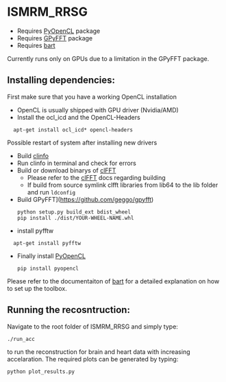 ISMRM_RRSG
===================================

* Requires [PyOpenCL](https://github.com/inducer/pyopencl) package
* Requires [GPyFFT](https://github.com/geggo/gpyfft) package 
* Requires [bart](https://github.com/mrirecon/bart)

Currently runs only on GPUs due to a limitation in the GPyFFT package.

Installing dependencies:
---------------
First make sure that you have a working OpenCL installation
  - OpenCL is usually shipped with GPU driver (Nvidia/AMD)
  - Install the ocl_icd and the OpenCL-Headers
  ```
    apt-get install ocl_icd* opencl-headers
  ```  
Possible restart of system after installing new drivers
  - Build [clinfo](https://github.com/Oblomov/clinfo)
  - Run clinfo in terminal and check for errors
  - Build or download binarys of [clFFT](https://github.com/clMathLibraries/clFFT)
    - Please refer to the [clFFT](https://github.com/clMathLibraries/clFFT) docs regarding building
    - If build from source symlink clfft libraries from lib64 to the lib folder and run ``` ldconfig ```
  - Build GPyFFT](https://github.com/geggo/gpyfft) 
    ```
    python setup.py build_ext bdist_wheel
    pip install ./dist/YOUR-WHEEL-NAME.whl
    ```
  - install pyfftw
  ```
    apt-get install pyfftw
  ```    
  - Finally install [PyOpenCL](https://github.com/inducer/pyopencl)
    ```
    pip install pyopencl
    ```
Please refer to the documentaiton of [bart](https://github.com/mrirecon/bart) for a detailed explanation on how to set up the toolbox.


Running the recosntruction:
-------------------------
Navigate to the root folder of ISMRM_RRSG and simply type:
```
./run_acc
```
to run the reconstruction for brain and heart data with increasing accelaration.
The required plots can be generated by typing:
```
python plot_results.py
```
